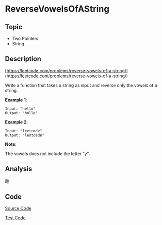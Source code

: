 # ReverseVowelsOfAString

## Topic

- Two Pointers
- String

## Description

[https://leetcode.com/problems/reverse-vowels-of-a-string/](https://leetcode.com/problems/reverse-vowels-of-a-string/)

Write a function that takes a string as input and reverse only the vowels of a string.

**Example 1**:

```
Input: "hello"
Output: "holle"
```

**Example 2**:

```
Input: "leetcode"
Output: "leotcede"
```

**Note**:

The vowels does not include the letter "y".

## Analysis

略

## Code

[Source Code](../../src/main/java/com/lun/easy/ReverseVowelsOfAString.java)

[Test Code](../../src/test/java/com/lun/easy/ReverseVowelsOfAStringTest.java)

